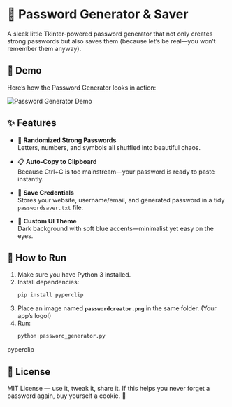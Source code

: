 # 🔑 Password Generator & Saver  
A sleek little Tkinter-powered password generator that not only creates strong passwords but also saves them (because let’s be real—you won’t remember them anyway).  

## 🎥 Demo

Here’s how the Password Generator looks in action:

![Password Generator Demo](https://github.com/user-attachments/assets/c05f1e4e-8506-4ae6-a08e-79369248411f)

## ✨ Features
- 🎲 **Randomized Strong Passwords**  
  Letters, numbers, and symbols all shuffled into beautiful chaos.  

- 📋 **Auto-Copy to Clipboard**  
  Because Ctrl+C is too mainstream—your password is ready to paste instantly.  

- 📝 **Save Credentials**  
  Stores your website, username/email, and generated password in a tidy `passwordsaver.txt` file.  

- 🎨 **Custom UI Theme**  
  Dark background with soft blue accents—minimalist yet easy on the eyes.  

## 🚀 How to Run
1. Make sure you have Python 3 installed.  
2. Install dependencies:  
   ```bash
   pip install pyperclip
3. Place an image named **`passwordcreator.png`** in the same folder. (Your app’s logo!)  
4. Run:  
   ```bash
   python password_generator.py
pyperclip
## 📜 License

MIT License — use it, tweak it, share it.
If this helps you never forget a password again, buy yourself a cookie. 🍪

